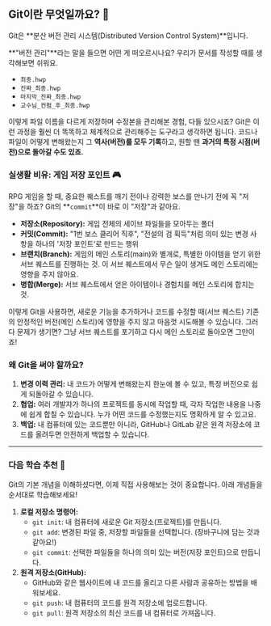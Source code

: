 ## Git이란 무엇일까요? 🧐

Git은 **분산 버전 관리 시스템(Distributed Version Control System)**입니다.

**"버전 관리"**라는 말을 들으면 어떤 게 떠오르시나요? 우리가 문서를 작성할 때를 생각해보면 쉬워요.

-   `최종.hwp`
-   `진짜_최종.hwp`
-   `마지막_진짜_최종.hwp`
-   `교수님_컨펌_후_최종.hwp`

이렇게 파일 이름을 다르게 저장하며 수정본을 관리해본 경험, 다들 있으시죠? Git은 이런 과정을 훨씬 더 똑똑하고 체계적으로 관리해주는 도구라고 생각하면 됩니다. 코드나 파일이 어떻게 변해왔는지 그 **역사(버전)를 모두 기록**하고, 원할 땐 **과거의 특정 시점(버전)으로 돌아갈 수도 있죠.**

### 실생활 비유: 게임 저장 포인트 🎮

RPG 게임을 할 때, 중요한 퀘스트를 깨기 전이나 강력한 보스를 만나기 전에 꼭 "저장"을 하죠? Git의 **`commit`**이 바로 이 "저장"과 같아요.

-   **저장소(Repository):** 게임 전체의 세이브 파일들을 모아두는 폴더
-   **커밋(Commit):** "1번 보스 클리어 직후", "전설의 검 획득"처럼 의미 있는 변경 사항을 하나의 '저장 포인트'로 만드는 행위
-   **브랜치(Branch):** 게임의 메인 스토리(main)와 별개로, 특별한 아이템을 얻기 위한 서브 퀘스트를 진행하는 것. 이 서브 퀘스트에서 무슨 일이 생겨도 메인 스토리에는 영향을 주지 않아요.
-   **병합(Merge):** 서브 퀘스트에서 얻은 아이템이나 경험치를 메인 스토리에 합치는 것.

이렇게 Git을 사용하면, 새로운 기능을 추가하거나 코드를 수정할 때(서브 퀘스트) 기존의 안정적인 버전(메인 스토리)에 영향을 주지 않고 마음껏 시도해볼 수 있습니다. 그러다 문제가 생기면? 그냥 서브 퀘스트를 포기하고 다시 메인 스토리로 돌아오면 그만이죠!

### 왜 Git을 써야 할까요?

1.  **변경 이력 관리:** 내 코드가 어떻게 변해왔는지 한눈에 볼 수 있고, 특정 버전으로 쉽게 되돌아갈 수 있습니다.
2.  **협업:** 여러 개발자가 하나의 프로젝트를 동시에 작업할 때, 각자 작업한 내용을 나중에 쉽게 합칠 수 있습니다. 누가 어떤 코드를 수정했는지도 명확하게 알 수 있고요.
3.  **백업:** 내 컴퓨터에 있는 코드뿐만 아니라, GitHub나 GitLab 같은 원격 저장소에 코드를 올려두면 안전하게 백업할 수 있습니다.


---

### 다음 학습 추천 🚀

Git의 기본 개념을 이해하셨다면, 이제 직접 사용해보는 것이 중요합니다. 아래 개념들을 순서대로 학습해보세요!

1.  **로컬 저장소 명령어:**
    -   `git init`: 내 컴퓨터에 새로운 Git 저장소(프로젝트)를 만듭니다.
    -   `git add`: 변경된 파일 중, 저장할 파일들을 선택합니다. (장바구니에 담는 것과 같아요!)
    -   `git commit`: 선택한 파일들을 하나의 의미 있는 버전(저장 포인트)으로 만듭니다.
2.  **원격 저장소(GitHub):**
    -   GitHub와 같은 웹사이트에 내 코드를 올리고 다른 사람과 공유하는 방법을 배워보세요.
    -   `git push`: 내 컴퓨터의 코드를 원격 저장소에 업로드합니다.
    -   `git pull`: 원격 저장소의 최신 코드를 내 컴퓨터로 가져옵니다.
    
